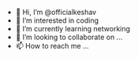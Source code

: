 - 👋 Hi, I’m @officialkeshav
- 👀 I’m interested in coding
- 🌱 I’m currently learning networking
- 💞️ I’m looking to collaborate on ...
- 📫 How to reach me ...

<!---
officialkeshav/officialkeshav is a ✨ special ✨ repository because its `README.md` (this file) appears on your GitHub profile.
You can click the Preview link to take a look at your changes.
--->
